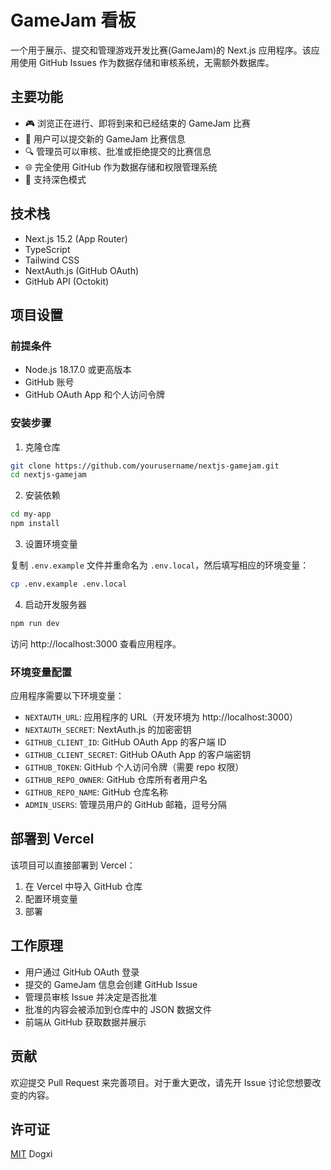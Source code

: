 # GameJam 看板

一个用于展示、提交和管理游戏开发比赛(GameJam)的 Next.js 应用程序。该应用使用 GitHub Issues 作为数据存储和审核系统，无需额外数据库。

## 主要功能

- 🎮 浏览正在进行、即将到来和已经结束的 GameJam 比赛
- 🚀 用户可以提交新的 GameJam 比赛信息
- 🔍 管理员可以审核、批准或拒绝提交的比赛信息
- 🌐 完全使用 GitHub 作为数据存储和权限管理系统
- 🌙 支持深色模式

## 技术栈

- Next.js 15.2 (App Router)
- TypeScript
- Tailwind CSS
- NextAuth.js (GitHub OAuth)
- GitHub API (Octokit)

## 项目设置

### 前提条件

- Node.js 18.17.0 或更高版本
- GitHub 账号
- GitHub OAuth App 和个人访问令牌

### 安装步骤

1. 克隆仓库

```bash
git clone https://github.com/yourusername/nextjs-gamejam.git
cd nextjs-gamejam
```

2. 安装依赖

```bash
cd my-app
npm install
```

3. 设置环境变量

复制 `.env.example` 文件并重命名为 `.env.local`，然后填写相应的环境变量：

```bash
cp .env.example .env.local
```

4. 启动开发服务器

```bash
npm run dev
```

访问 http://localhost:3000 查看应用程序。

### 环境变量配置

应用程序需要以下环境变量：

- `NEXTAUTH_URL`: 应用程序的 URL（开发环境为 http://localhost:3000）
- `NEXTAUTH_SECRET`: NextAuth.js 的加密密钥
- `GITHUB_CLIENT_ID`: GitHub OAuth App 的客户端 ID
- `GITHUB_CLIENT_SECRET`: GitHub OAuth App 的客户端密钥
- `GITHUB_TOKEN`: GitHub 个人访问令牌（需要 repo 权限）
- `GITHUB_REPO_OWNER`: GitHub 仓库所有者用户名
- `GITHUB_REPO_NAME`: GitHub 仓库名称
- `ADMIN_USERS`: 管理员用户的 GitHub 邮箱，逗号分隔

## 部署到 Vercel

该项目可以直接部署到 Vercel：

1. 在 Vercel 中导入 GitHub 仓库
2. 配置环境变量
3. 部署

## 工作原理

- 用户通过 GitHub OAuth 登录
- 提交的 GameJam 信息会创建 GitHub Issue
- 管理员审核 Issue 并决定是否批准
- 批准的内容会被添加到仓库中的 JSON 数据文件
- 前端从 GitHub 获取数据并展示

## 贡献

欢迎提交 Pull Request 来完善项目。对于重大更改，请先开 Issue 讨论您想要改变的内容。

## 许可证

[MIT](LICENSE) Dogxi
